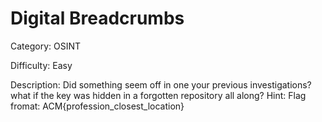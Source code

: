 # Digital Breadcrumbs

Category: OSINT

Difficulty: Easy

Description: Did something seem off in one your previous investigations? what if the key was hidden in a forgotten repository all along?
Hint: Flag fromat: ACM{profession_closest_location}
